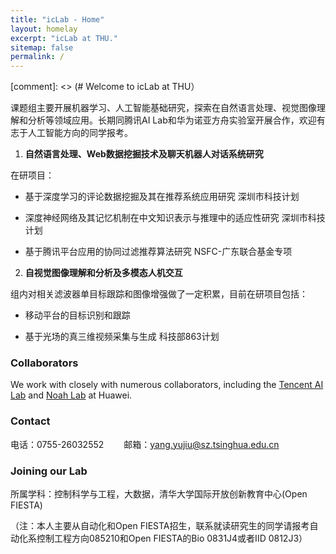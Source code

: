 ```yaml
---
title: "icLab - Home"
layout: homelay
excerpt: "icLab at THU."
sitemap: false
permalink: /
---
```


[comment]: <> (# Welcome to icLab at THU）

课题组主要开展机器学习、人工智能基础研究，探索在自然语言处理、视觉图像理解和分析等领域应用。长期同腾讯AI Lab和华为诺亚方舟实验室开展合作，欢迎有志于人工智能方向的同学报考。

1. **自然语言处理、Web数据挖掘技术及聊天机器人对话系统研究**

在研项目：

- 基于深度学习的评论数据挖掘及其在推荐系统应用研究   深圳市科技计划

- 深度神经网络及其记忆机制在中文知识表示与推理中的适应性研究   深圳市科技计划

- 基于腾讯平台应用的协同过滤推荐算法研究       NSFC-广东联合基金专项

2. **自视觉图像理解和分析及多模态人机交互**

组内对相关滤波器单目标跟踪和图像增强做了一定积累，目前在研项目包括：

- 移动平台的目标识别和跟踪                        

- 基于光场的真三维视频采集与生成      科技部863计划


### Collaborators
We work with closely with numerous collaborators, including the [Tencent AI Lab](https://ai.tencent.com/) and [Noah Lab](www.noahlab.com.hk) at Huawei.

### Contact
电话：0755-26032552　　
邮箱：yang.yujiu@sz.tsinghua.edu.cn

### Joining our Lab
所属学科：控制科学与工程，大数据，清华大学国际开放创新教育中心(Open FIESTA) 

（注：本人主要从自动化和Open FIESTA招生，联系就读研究生的同学请报考自动化系控制工程方向085210和Open FIESTA的Bio 0831J4或者IID 0812J3）






